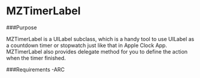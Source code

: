 MZTimerLabel
============

###Purpose

MZTimerLabel is a UILabel subclass, which is a handy tool to use UILabel as a countdown timer or stopwatch just like that in Apple Clock App. MZTimerLabel also provides delegate method for you to define the action when the timer finished.

###Requirements
-ARC
